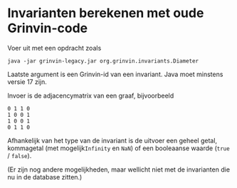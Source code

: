 Invarianten berekenen met oude Grinvin-code
===

Voer uit met een opdracht zoals

    java -jar grinvin-legacy.jar org.grinvin.invariants.Diameter
	
Laatste argument is een Grinvin-id van een invariant. Java moet
minstens versie 17 zijn.

Invoer is de adjacencymatrix van een graaf, bijvoorbeeld

    0 1 1 0 
	1 0 0 1
	1 0 0 1
	0 1 1 0
	
Afhankelijk van het type van de invariant is de uitvoer een geheel
getal, kommagetal (met mogelijk`Infinity` en `NaN`) of een
booleaanse waarde (`true` / `false`).

(Er zijn nog andere mogelijkheden, maar wellicht niet met de
invarianten die nu in de database zitten.)


